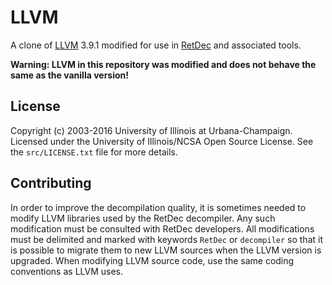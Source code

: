 # LLVM

A clone of [LLVM](https://llvm.org/) 3.9.1 modified for use in [RetDec](https://github.com/avast-tl/retdec) and associated tools.

**Warning: LLVM in this repository was modified and does not behave the same as the vanilla version!**

## License

Copyright (c) 2003-2016 University of Illinois at Urbana-Champaign. Licensed under the University of Illinois/NCSA Open Source License. See the `src/LICENSE.txt` file for more details.

## Contributing

In order to improve the decompilation quality, it is sometimes needed to modify LLVM libraries used by the RetDec decompiler. Any such modification must be consulted with RetDec developers. All modifications must be delimited and marked with keywords `RetDec` or `decompiler` so that it is possible to migrate them to new LLVM sources when the LLVM version is upgraded. When modifying LLVM source code, use the same coding conventions as LLVM uses.
